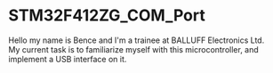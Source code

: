 # STM32F412ZG_COM_Port
Hello my name is Bence and I'm a trainee at BALLUFF Electronics Ltd. <br />
My current task is to familiarize myself with this microcontroller, and implement a USB interface on it.  <br />
